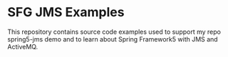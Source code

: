 # SFG JMS Examples

This repository contains source code examples used to support my repo spring5-jms demo and to learn about Spring Framework5 with JMS and ActiveMQ.